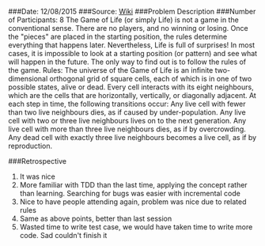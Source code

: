 ###Date: 12/08/2015
###Source: [Wiki](https://en.wikipedia.org/wiki/Conway%27s_Game_of_Life)
###Problem Description
###Number of Participants: 8
The Game of Life (or simply Life) is not a game in the conventional sense. There are no players, and no winning or losing. Once the "pieces" are placed in the starting position, the rules determine everything that happens later. Nevertheless, Life is full of surprises! In most cases, it is impossible to look at a starting position (or pattern) and see what will happen in the future.
The only way to find out is to follow the rules of the game.
Rules:
The universe of the Game of Life is an infinite two-dimensional orthogonal grid of square cells, each of which is in one of two possible states, alive or dead. Every cell interacts with its eight neighbours, which are the cells that are horizontally, vertically, or diagonally adjacent. At each step in time, the following transitions occur:
Any live cell with fewer than two live neighbours dies, as if caused by under-population.
Any live cell with two or three live neighbours lives on to the next generation.
Any live cell with more than three live neighbours dies, as if by overcrowding.
Any dead cell with exactly three live neighbours becomes a live cell, as if by reproduction.

###Retrospective
1. It was nice
2. More familiar with TDD than the last time, applying the concept rather than learning. Searching for bugs was easier with incremental code
3. Nice to have people attending again, problem was nice due to related rules
4. Same as above points, better than last session
5. Wasted time to write test case, we would have taken time to write more code. Sad couldn't finish it
